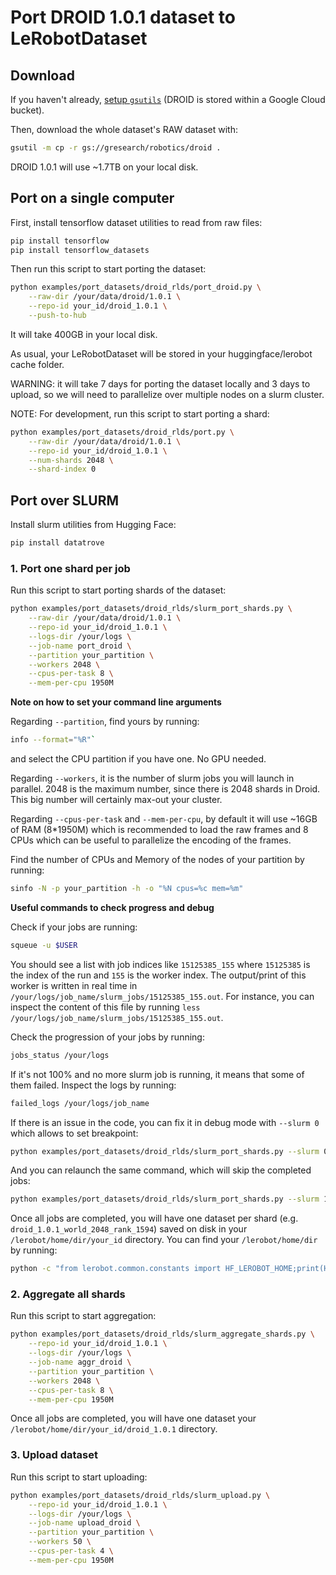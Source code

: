# Port DROID 1.0.1 dataset to LeRobotDataset

## Download

If you haven't already, [setup `gsutils`](https://cloud.google.com/storage/docs/gsutil_install) (DROID is stored within a Google Cloud bucket).

Then, download the whole dataset's RAW dataset with:
```bash
gsutil -m cp -r gs://gresearch/robotics/droid .
```

DROID 1.0.1 will use ~1.7TB on your local disk.

## Port on a single computer

First, install tensorflow dataset utilities to read from raw files:
```bash
pip install tensorflow
pip install tensorflow_datasets
```

Then run this script to start porting the dataset:
```bash
python examples/port_datasets/droid_rlds/port_droid.py \
    --raw-dir /your/data/droid/1.0.1 \
    --repo-id your_id/droid_1.0.1 \
    --push-to-hub
```

It will take 400GB in your local disk.

As usual, your LeRobotDataset will be stored in your huggingface/lerobot cache folder.

WARNING: it will take 7 days for porting the dataset locally and 3 days to upload, so we will need to parallelize over multiple nodes on a slurm cluster.

NOTE: For development, run this script to start porting a shard:
```bash
python examples/port_datasets/droid_rlds/port.py \
    --raw-dir /your/data/droid/1.0.1 \
    --repo-id your_id/droid_1.0.1 \
    --num-shards 2048 \
    --shard-index 0
```

## Port over SLURM

Install slurm utilities from Hugging Face:
```bash
pip install datatrove
```


### 1. Port one shard per job

Run this script to start porting shards of the dataset:
```bash
python examples/port_datasets/droid_rlds/slurm_port_shards.py \
    --raw-dir /your/data/droid/1.0.1 \
    --repo-id your_id/droid_1.0.1 \
    --logs-dir /your/logs \
    --job-name port_droid \
    --partition your_partition \
    --workers 2048 \
    --cpus-per-task 8 \
    --mem-per-cpu 1950M
```

**Note on how to set your command line arguments**

Regarding `--partition`, find yours by running:
```bash
info --format="%R"`
```
and select the CPU partition if you have one. No GPU needed.

Regarding `--workers`, it is the number of slurm jobs you will launch in parallel. 2048 is the maximum number, since there is 2048 shards in Droid. This big number will certainly max-out your cluster.

Regarding `--cpus-per-task` and `--mem-per-cpu`, by default it will use ~16GB of RAM (8*1950M) which is recommended to load the raw frames and 8 CPUs which can be useful to parallelize the encoding of the frames.

Find the number of CPUs and Memory of the nodes of your partition by running:
```bash
sinfo -N -p your_partition -h -o "%N cpus=%c mem=%m"
```

**Useful commands to check progress and debug**

Check if your jobs are running:
```bash
squeue -u $USER
```

You should see a list with job indices like `15125385_155` where `15125385` is the index of the run and `155` is the worker index. The output/print of this worker is written in real time in `/your/logs/job_name/slurm_jobs/15125385_155.out`. For instance, you can inspect the content of this file by running `less /your/logs/job_name/slurm_jobs/15125385_155.out`.

Check the progression of your jobs by running:
```bash
jobs_status /your/logs
```

If it's not 100% and no more slurm job is running, it means that some of them failed. Inspect the logs by running:
```bash
failed_logs /your/logs/job_name
```

If there is an issue in the code, you can fix it in debug mode with `--slurm 0` which allows to set breakpoint:
```bash
python examples/port_datasets/droid_rlds/slurm_port_shards.py --slurm 0 ...
```

And you can relaunch the same command, which will skip the completed jobs:
```bash
python examples/port_datasets/droid_rlds/slurm_port_shards.py --slurm 1 ...
```

Once all jobs are completed, you will have one dataset per shard (e.g. `droid_1.0.1_world_2048_rank_1594`) saved on disk in your `/lerobot/home/dir/your_id` directory. You can find your `/lerobot/home/dir` by running:
```bash
python -c "from lerobot.common.constants import HF_LEROBOT_HOME;print(HF_LEROBOT_HOME)"
```


### 2. Aggregate all shards

Run this script to start aggregation:
```bash
python examples/port_datasets/droid_rlds/slurm_aggregate_shards.py \
    --repo-id your_id/droid_1.0.1 \
    --logs-dir /your/logs \
    --job-name aggr_droid \
    --partition your_partition \
    --workers 2048 \
    --cpus-per-task 8 \
    --mem-per-cpu 1950M
```

Once all jobs are completed, you will have one dataset your `/lerobot/home/dir/your_id/droid_1.0.1` directory.


### 3. Upload dataset

Run this script to start uploading:
```bash
python examples/port_datasets/droid_rlds/slurm_upload.py \
    --repo-id your_id/droid_1.0.1 \
    --logs-dir /your/logs \
    --job-name upload_droid \
    --partition your_partition \
    --workers 50 \
    --cpus-per-task 4 \
    --mem-per-cpu 1950M
```
